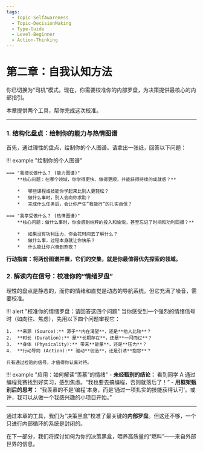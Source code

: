```yaml
---
tags:
  - Topic-SelfAwareness
  - Topic-DecisionMaking
  - Type-Guide
  - Level-Beginner
  - Action-Thinking
---
```


# 第二章：自我认知方法

你已切换为“司机”模式。现在，你需要校准你的内部罗盘，为决策提供最核心的内部指引。

本章提供两个工具，帮你完成这次校准。

---

### 1. 结构化盘点：绘制你的能力与热情图谱

首先，通过理性的盘点，绘制你的个人图谱。请拿出一张纸，回答以下问题：

!!! example "绘制你的个人图谱"

    === "我擅长做什么？ (能力图谱)"
        **核心问题：在哪个领域，你学得更快、做得更顺，并能获得持续的成就感？**
        
        *   哪些课程或技能你学起来比别人更轻松？
        *   做什么事时，别人会向你求助？
        *   完成什么任务后，会让你产生“我能行”的扎实自信？

    === "我享受做什么？ (热情图谱)"
        **核心问题：做什么事时，你会感到纯粹的投入和愉悦，甚至忘记了时间和功利回报？**

        *   如果没有功利压力，你会花时间去了解什么？
        *   做什么事，过程本身就让你快乐？
        *   什么能让你兴奋到熬夜？

**行动指南：将两份图谱并置，它们的交集，就是你最值得优先探索的领域。**

### 2. 解读内在信号：校准你的“情绪罗盘”

理性的盘点是静态的，而你的情绪和直觉是动态的导航系统。但它充满了噪音，需要校准。

!!! alert "校准你的情绪罗盘：请回答这四个问题"
    当你感受到一个强烈的情绪信号时（如向往、焦虑），先用以下四个问题审视它：

    1.  **来源 (Source):** 源于**内在渴望**，还是**他人比较**？
    2.  **时长 (Duration):** 是**长期存在**，还是**一闪而过**？
    3.  **身体 (Physicality):** 带来**能量**，还是**压力**？
    4.  **行动导向 (Action):** 驱动**创造**，还是引诱**抱怨**？
    
    只有通过检验的信号，才值得你认真对待。

!!! example "应用：如何解读“羡慕”的情绪"
    -   **未经甄别的结论：** 看到同学 A 通过编程竞赛找到好实习，感到焦虑。“我也要去搞编程，否则就落后了！”
    -   **用框架甄别后的思考：** “我羡慕的不是‘编程’本身，而是‘通过一项扎实的技能获得认可’。或许，我可以从做一个我感兴趣的小项目开始。”

---

通过本章的工具，我们为“决策黑盒”校准了最关键的**内部罗盘**。但这还不够，一个只进行内部循环的系统是封闭的。

在下一部分，我们将探讨如何为你的决策黑盒，喂养高质量的“燃料”——来自外部世界的信息。
